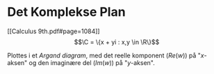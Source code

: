 # Det Komplekse Plan
[[Calculus 9th.pdf#page=1084]]
$$\C = \{x + yi : x,y \in \R\}$$

Plottes i et *Argand diagram*, med det reelle komponent ($Re(w)$) på "$x$-aksen" og den imaginære del ($Im(w)$) på "$y$-aksen".